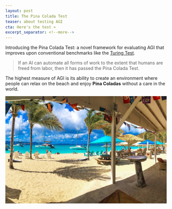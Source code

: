 ```yaml
---
layout: post
title: The Pina Colada Test
teaser: about testing AGI
cta: Here's the test »
excerpt_separator: <!--more-->
---
```


Introducing the Pina Colada Test: a novel framework for evaluating AGI that improves upon conventional benchmarks like the [Turing Test](https://en.wikipedia.org/wiki/Turing_test).

<!--more-->

> If an AI can automate all forms of work to the extent that humans are freed from labor, then it has passed the Pina Colada Test.

The highest measure of AGI is its ability to create an environment where people can relax on the beach and enjoy **Pina Coladas** without a care in the world.

![Humans enjoying themselves in a post-pina colada society](/assets/soggy-dollar-bar.webp)
